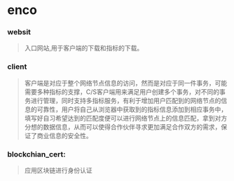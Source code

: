 # enco
### websit
> 入口网站,用于客户端的下载和指标的下载。
### client
> 客户端是对应于整个网络节点信息的访问，然而是对应于同一件事务，可能需要多种指标的支撑，C/S客户端用来满足用户创建多个事务，对不同的事务进行管理，同时支持多指标服务，有利于增加用户匹配到的网络节点的信息的可靠性，用户将自己从浏览器中获取到的指标信息添加到相应事务中，填写好自习希望达到的匹配度便可以进行网络节点上的信息匹配，拿到对方分想的数据信息，从而可以使得合作伙伴寻求更加满足合作双方的需求，保证了商业信息的安全性。
### blockchian_cert:
> 应用区块链进行身份认证
